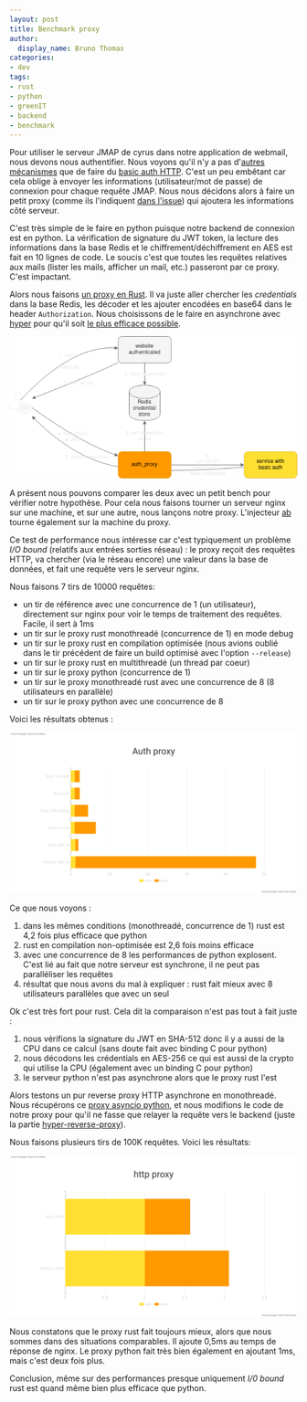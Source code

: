 ```yaml
---
layout: post
title: Benchmark proxy
author:
  display_name: Bruno Thomas
categories:
- dev
tags:
- rust
- python
- greenIT
- backend
- benchmark
---
```


Pour utiliser le serveur JMAP de cyrus dans notre application de webmail, nous devons nous authentifier. Nous voyons qu'il n'y a pas d'[autres mécanismes](https://github.com/cyrusimap/cyrus-imapd/issues/3103) que de faire du [basic auth HTTP](https://en.wikipedia.org/wiki/Basic_access_authentication). C'est un peu embêtant car cela oblige à envoyer les informations (utilisateur/mot de passe) de connexion pour chaque requête JMAP. Nous nous décidons alors à faire un petit proxy (comme ils l'indiquent [dans l'issue](https://github.com/cyrusimap/cyrus-imapd/issues/3103)) qui ajoutera les informations côté serveur.

C'est très simple de le faire en python puisque notre backend de connexion est en python. La vérification de signature du JWT token, la lecture des informations dans la base Redis et le chiffrement/déchiffrement en AES est fait en 10 lignes de code. Le soucis c'est que toutes les requêtes relatives aux mails (lister les mails, afficher un mail, etc.) passeront par ce proxy. C'est impactant.

Alors nous faisons [un proxy en Rust](https://crates.io/crates/hyper-auth-proxy). Il va juste aller chercher les _credentials_ dans la base Redis, les décoder et les ajouter encodées en base64 dans le header `Authorization`. Nous choisissons de le faire en asynchrone avec [hyper](https://hyper.rs/) pour qu'il soit [le plus efficace possible](https://www.techempower.com/benchmarks/#section=data-r18&hw=ph&test=plaintext).

![hyper auth proxy](/images/proxy_benchmark/auth_token.png)

A présent nous pouvons comparer les deux avec un petit bench pour vérifier notre hypothèse. Pour cela nous faisons tourner un serveur nginx sur une machine, et sur une autre, nous lançons notre proxy. L'injecteur [ab](https://httpd.apache.org/docs/2.4/programs/ab.html) tourne également sur la machine du proxy. 

Ce test de performance nous intéresse car c'est typiquement un problème _I/O bound_ (relatifs aux entrées sorties réseau) : le proxy reçoit des requêtes HTTP, va chercher (via le réseau encore) une valeur dans la base de données, et fait une requête vers le serveur nginx. 

Nous faisons 7 tirs de 10000 requêtes: 

* un tir de référence avec une concurrence de 1 (un utilisateur), directement sur nginx pour voir le temps de traitement des requêtes. Facile, il sert à 1ms
* un tir sur le proxy rust monothreadé (concurrence de 1) en mode debug
* un tir sur le proxy rust en compilation optimisée (nous avions oublié dans le tir précédent de faire un build optimisé avec l'option `--release`)
* un tir sur le proxy rust en multithreadé (un thread par coeur)
* un tir sur le proxy python (concurrence de 1)
* un tir sur le proxy monothreadé rust avec une concurrence de 8 (8 utilisateurs en parallèle)
* un tir sur le proxy python avec une concurrence de 8

Voici les résultats obtenus :

![diagramme](/images/proxy_benchmark/auth_proxy.png)

Ce que nous voyons : 

1. dans les mêmes conditions (monothreadé, concurrence de 1) rust est 4,2 fois plus efficace que python
2. rust en compilation non-optimisée est 2,6 fois moins efficace
3. avec une concurrence de 8 les performances de python explosent. C'est lié au fait que notre serveur est synchrone, il ne peut pas paralléliser les requêtes
4. résultat que nous avons du mal à expliquer : rust fait mieux avec 8 utilisateurs parallèles que avec un seul
 
Ok c'est très fort pour rust. Cela dit la comparaison n'est pas tout à fait juste : 

1. nous vérifions la signature du JWT en SHA-512 donc il y a aussi de la CPU dans ce calcul (sans doute fait avec binding C pour python)
2. nous décodons les crédentials en AES-256 ce qui est aussi de la crypto qui utilise la CPU (également avec un binding C pour python)
3. le serveur python n'est pas asynchrone alors que le proxy rust l'est

Alors testons un pur reverse proxy HTTP asynchrone en monothreadé. Nous récupérons ce [proxy asyncio python](https://github.com/haobanga/reverse-proxy), et nous modifions le code de notre proxy pour qu'il ne fasse que relayer la requête vers le backend (juste la partie [hyper-reverse-proxy](https://github.com/felipenoris/hyper-reverse-proxy)). 

Nous faisons plusieurs tirs de 100K requêtes. Voici les résultats:

![diagramme](/images/proxy_benchmark/http_proxy.png)

Nous constatons que le proxy rust fait toujours mieux, alors que nous sommes dans des situations comparables. Il ajoute 0,5ms au temps de réponse de nginx. Le proxy python fait très bien également en ajoutant 1ms, mais c'est deux fois plus.

Conclusion, même sur des performances presque uniquement _I/0 bound_ rust est quand même bien plus efficace que python.
